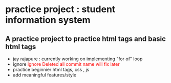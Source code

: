 <h1>practice project : student information system </h1>
<h2> A practice project to practice html tags and basic html tags </h2>
<ul>
<li>jay rajapure : currently working on implementing  "for of" loop</li>
<li> ignore <span style="color:red"> ignore Deleted all  commit name will fix later </span></li>
<li>practice beginnier html tags, css , js  </li>
<li>add meaningful features/style </li>

  
</ul>
